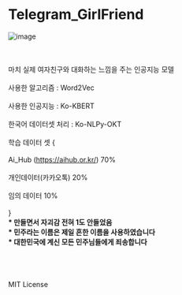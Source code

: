 # Telegram_GirlFriend

![image](https://user-images.githubusercontent.com/101767824/170328050-f61afba7-361b-40bc-b17b-e0e16435fa15.png)

<br></br>
마치 실제 여자친구와 대화하는 느낌을 주는 인공지능 모델
<br></br>
사용한 알고리즘 : Word2Vec <br></br>
사용한 인공지능 : Ko-KBERT <br></br>
한국어 데이터셋 처리 : Ko-NLPy-OKT <br></br>
학습 데이터 셋 { <br></br>
Ai_Hub (https://aihub.or.kr/) 70% <br></br>
개인데이터(카카오톡)               20% <br></br>
임의 데이터                      10% <br></br>
}<br>
<b> * 만들면서 자괴감 전혀 1도 안들었음 </b><br>
<b> * 민주라는 이름은 제일 흔한 이름을 사용하였습니다</b><br>
<b> * 대한민국에 계신 모든 민주님들에게 죄송합니다</b><br>
<br><br></br></br>
MIT License
